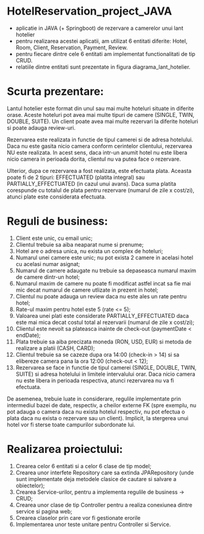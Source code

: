 # HotelReservation_project_JAVA

- aplicatie in JAVA (+ Springboot) de rezervare a camerelor unui lant hotelier
- pentru realizarea acestei aplicatii, am utilizat 6 entitati diferite: Hotel, Room, Client, Reservation, Payment, Review.
- pentru fiecare dintre cele 6 entitati am implementat functionalitati de tip CRUD.
- relatiile dintre entitati sunt prezentate in figura diagrama_lant_hotelier.

# Scurta prezentare:
Lantul hotelier este format din unul sau mai multe hoteluri situate in diferite orase. Aceste hoteluri pot avea mai multe tipuri de camere (SINGLE, TWIN, DOUBLE, SUITE).
Un client poate avea mai multe rezervari la diferite hoteluri si poate adauga review-uri.

Rezervarea este realizata in functie de tipul camerei si de adresa hotelului. Daca nu este gasita nicio camera conform cerintelor clientului, rezervarea NU este realizata.
In acest sens, daca intr-un anumit hotel nu este libera nicio camera in perioada dorita, clientul nu va putea face o rezervare.

Ulterior, dupa ce rezervarea a fost realizata, este efectuata plata. Aceasta poate fi de 2 tipuri: EFFECTUATED (platita integral) sau PARTIALLY_EFFECTUATED (in cazul unui avans).
Daca suma platita corespunde cu totalul de plata pentru rezervare (numarul de zile x cost/zi), atunci plate este considerata efectuata.

# Reguli de business:
1. Client este unic, cu email unic;
2. Clientul trebuie sa aiba neaparat nume si prenume;
3. Hotel are o adresa unica, nu exista un complex de hoteluri;
4. Numarul unei camere este unic; nu pot exista 2 camere in acelasi hotel cu acelasi numar asignat;
5. Numarul de camere adaugate nu trebuie sa depaseasca numarul maxim de camere dintr-un hotel;
6. Numarul maxim de camere nu poate fi modificat astfel incat sa fie mai mic decat numarul de camere utlizate in prezent in hotel;
7. Clientul nu poate adauga un review daca nu este ales un rate pentru hotel;
8. Rate-ul maxim pentru hotel este 5 (rate <= 5);
9. Valoarea unei plati este considerate PARTIALLY_EFFECTUATED daca este mai mica decat costul total al rezervarii (numarul de zile x cost/zi);
10. Clientul este nevoit sa plateasca inainte de check-out (paymentDate < endDate);
11. Plata trebuie sa aiba precizata moneda (RON, USD, EUR) si metoda de realizare a platii (CASH, CARD);
12. Clientul trebuie sa se cazeze dupa ora 14:00 (check-in > 14) si sa elibereze camera pana la ora 12:00 (check-out < 12);
13. Rezervarea se face in functie de tipul camerei (SINGLE, DOUBLE, TWIN, SUITE) si adresa hotelului in limitele intervalului orar. 
Daca nicio camera nu este libera in perioada respectiva, atunci rezervarea nu va fi efectuata.

De asemenea, trebuie luate in considerare, regulile implementate prin intermediul bazei de date, respectiv, a cheilor externe FK (spre exemplu, nu pot adauga o camera daca 
nu exista hotelul respectiv, nu pot efectua o plata daca nu exista o rezervare sau un client). Implicit, la stergerea unui hotel vor fi sterse toate campurilor subordonate lui.

# Realizarea proiectului:
1. Crearea celor 6 entitati si a celor 6 clase de tip model;
2. Crearea unor interfete Repository care sa extinda JPARepository (unde sunt implementate deja metodele clasice de cautare si salvare a obiectelor);
3. Crearea Service-urilor, pentru a implementa regulile de business -> CRUD;
4. Crearea unor clase de tip Controller pentru a realiza conexiunea dintre service si pagina web;
5. Crearea claselor prin care vor fi gestionate erorile
6. Implementarea unor teste unitare pentru Controller si Service.
